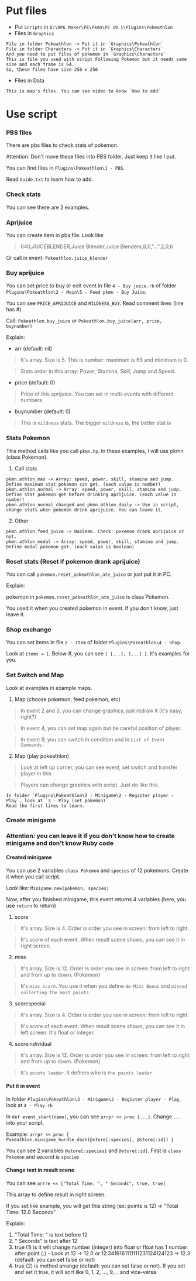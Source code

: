 # Put files
* Put `Scripts` in `D:\RPG Maker\PE\Pkmn\PE 19.1\Plugins\Pokeathlon`
* Files in `Graphics`
```
File in folder Pokeathlon -> Put it in `Graphics\Pokeathlon`
File in folder Characters -> Put it in `Graphics\Characters`
And you need to put files of pokemon in `Graphics\Characters`
This is file you used with script Following Pokemon but it needs same size and each frame is 64.
So, these files have size 256 x 256
```
* Files in Data
```
This is map's files. You can see video to know `How to add`
```

# Use script

### PBS files
There are pbs files to check stats of pokemon.

Attention: Don't move these files into PBS folder. Just keep it like I put.

You can find files in `Plugins\Pokeathlon\1 - PBS`.

Read `Guide.txt` to learn how to add.

### Check stats
You can see there are 2 examples.

### Aprijuice
You can create item in pbs file. Look like
> 640,JUICEBLENDER,Juice Blender,Juice Blenders,8,0,"...",2,0,6

Or call in event: `Pokeathlon.juice_blender`

### Buy aprijuice
You can set price to buy or edit event in file `4 - Buy juice.rb` of folder `Plugins\Pokeathlon\2 - Main\5 - Feed pkmn - Buy Juice`.

You can see `PRICE_APRIJUICE` and `MILDNESS_BUY`. Read comment lines (line has #).

Call: `Pokeathlon.buy_juice` or `Pokeathlon.buy_juice(arr, price, buynumber)`

Explain:
* arr (default: nil)

> It's array. Size is 5. This is number: maximum is 63 and minimum is 0.

> Stats order in this array: Power, Stamina, Skill, Jump and Speed.

* price (default: 0)

> Price of this aprijuice. You can set in multi-events with different numbers

* buynumber (default: 0)

> This is `mildness` stats. The bigger `mildness` is, the better stat is

### Stats Pokemon
This method calls like you call `pkmn.hp`. In these examples, I will use pkmn (class Pokemon).
1. Call stats
```
pkmn.athlon_max -> Array: speed, power, skill, stamina and jump. Define maximum stat pokemon can get. (each value is number)
pkmn.athlon_normal -> Array: speed, power, skill, stamina and jump. Define stat pokemon get before drinking aprijuice. (each value is number)
pkmn.athlon_normal_changed and pkmn.athlon_daily -> Use in script, change stats when pokemon drink aprijuice. You can leave it.
```
2. Other
```
pkmn.athlon_feed_juice -> Boolean. Check: pokemon drank aprijuice or not.
pkmn.athlon_medal -> Array: speed, power, skill, stamina and jump. Define medal pokemon got. (each value is boolean)
```

### Reset stats (Reset if pokemon drank aprijuice)
You can call `pokemon.reset_pokeathlon_ate_juice` or just put it in PC.

Explain:

pokemon in `pokemon.reset_pokeathlon_ate_juice` is class Pokemon.

You used it when you created pokemon in event. If you don't know, just leave it.

### Shop exchange
You can set items in file `2 - Item` of folder `Plugins\Pokeathlon\4 - Shop`.

Look at `items = [`. Below #, you can see `[ [...], [...] ]`. It's examples for you.

### Set Switch and Map
Look at examples in example maps.

1. Map (choose pokemon, feed pokemon, etc)

> In event 2 and 3, you can change graphics, just redraw it (it's easy, right?)

> In event 4, you can set map again but be careful position of player.

> In event 9, you can switch in condition and in `List of Event Commands:`

2. Map (play pokeathlon)

> Look at left up corner, you can see event, set switch and transfer player in this

> Players can change graphics with script. Just do like this.
```
In folder `Plugins\Pokeathlon\3 - Minigame\2 - Register player - Play`, look at `3 - Play (set pokemon)`
Read the first lines to learn.
```

### Create minigame
### Attention: you can leave it if you don't know how to create minigame and don't know Ruby code

#### Created minigame
You can use 2 variables `class Pokemon` and `species` of 12 pokemons. Create it when you call script.

Look like: `Minigame.new(pokemon, species)`

Now, after you finished minigame, this event returns 4 variables (here, you use `return` to return)

1. score

> It's array. Size is 4. Order is order you see in screen: from left to right.

> It's score of each event. When result scene shows, you can see it in right screen.

2. miss

> It's array. Size is 12. Order is order you see in screen: from left to right and from up to down. (Pokemon)

> It's `miss score`. You use it when you define `No-Miss Bonus` and `missed collecting the most points`.

3. scorespecial

> It's array. Size is 4. Order is order you see in screen: from left to right.

> It's score of each event. When result scene shows, you can see it in left screen. It's float or integer.

4. scoreindividual

> It's array. Size is 12. Order is order you see in screen: from left to right and from up to down. (Pokemon)

> It's `points leader`. It defines who is `the points leader`

#### Put it in event
In folder `Plugins\Pokeathlon\3 - Minigame\2 - Register player - Play`, look at `4 - Play.rb`

In `def event_start(name)`, you can see `arrpr << proc {...}`. Change `...` into your script.

Example:
`arrpr << proc { Pokeathlon.minigame_hurdle_dash(@store[:species], @store[:id]) }`

You can see 2 variables `@store[:species]` and `@store[:id]`. First is `class Pokemon` and second is `species`

#### Change text in result scene
You can see `arrre << ["Total Time: ", " Seconds", true, true]`

This array to define result in right screen.

If you set like example, you will get this string (ex: points is 12) -> "Total Time: 12.0 Seconds"

Explain:
1. "Total Time: " is text before 12
1. " Seconds" is text after 12
1. true (1) is it will change number (integer) into float or float has 1 number after point (.) - Look at 12 -> 12.0 or 12.3416161111111231124124123 -> 12.3 (default: you can set false or not)
1. true (2) is method arrange (default: you can set false or not). If you set and set it true, it will sort like 0, 1, 2, ..., 9,... and vice-versa
